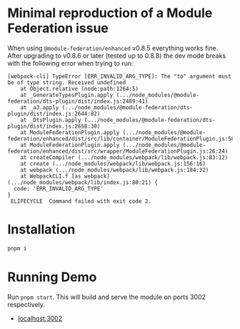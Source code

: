 # Minimal reproduction of a Module Federation issue

When using `@module-federation/enhanced` v0.8.5 everything works fine.
After upgrading to v0.8.6 or later (tested up to 0.8.8) the dev mode breaks with the following error when trying to run:

```log
[webpack-cli] TypeError [ERR_INVALID_ARG_TYPE]: The "to" argument must be of type string. Received undefined
    at Object.relative (node:path:1264:5)
    at _GenerateTypesPlugin.apply (.../node_modules/@module-federation/dts-plugin/dist/index.js:2489:41)
    at _a3.apply (.../node_modules/@module-federation/dts-plugin/dist/index.js:2644:82)
    at _DtsPlugin.apply (.../node_modules/@module-federation/dts-plugin/dist/index.js:2658:30)
    at ModuleFederationPlugin.apply (.../node_modules/@module-federation/enhanced/dist/src/lib/container/ModuleFederationPlugin.js:58:49)
    at ModuleFederationPlugin.apply (.../node_modules/@module-federation/enhanced/dist/src/wrapper/ModuleFederationPlugin.js:26:24)
    at createCompiler (.../node_modules/webpack/lib/webpack.js:83:12)
    at create (.../node_modules/webpack/lib/webpack.js:156:16)
    at webpack (.../node_modules/webpack/lib/webpack.js:184:32)
    at WebpackCLI.f [as webpack] (.../node_modules/webpack/lib/index.js:80:21) {
  code: 'ERR_INVALID_ARG_TYPE'
}
 ELIFECYCLE  Command failed with exit code 2.
```

# Installation

```bash
pnpm i
```

# Running Demo

Run `pnpm start`. This will build and serve the module on ports 3002 respectively.

- [localhost:3002](http://localhost:3002/)
